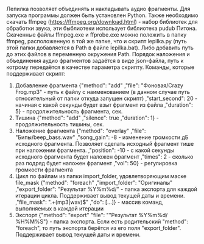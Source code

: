 Лепилка позволяет объединять и накладывать аудио фрагменты.
Для запуска программы должен быть установлен Python. Также необходимо скачать ffmpeg (https://ffmpeg.org/download.html) - набор библиотек для обработки звука, эти быблиотеки использует библиотека pudub Питона.
Скаченные файлы ffmpeg.exe и ffprobe.exe можно положить в папку ffmpeg, расположенную в той же папке, что и скрипт lepilka.py (путь этой папки добавляется в Path в файле lepilka.bat). Либо добавить путь до этих файлов в переменную окружения Path.
Порядок наложения и объединения аудио фрагментов задаётся в виде json-файла, путь к котрому передаётся в качестве параметра скрипту.
Команды, которые поддерживает скрипт:
1. Добавление фрагмента
  {"method": "add"
  ,"file": "Фоновая/Crazy Frog.mp3"  - путь к файлу с наименованием (в данном случае путь относительный от папки откуда запущен скрипт)
  ,"start_second": 20                - начиная с какой секунды будет взыт фрагмент из файла
  ,"duration": 5}                    - продолжительность фрагмента, сек.
2. Тишина
  {"method": "add"
  ,"silence": true
  ,"duration": 1}                    - продолжительность тишины, сек.
3. Наложение фрагмента 
  {"method": "overlay"
  ,"file": "Бипы/beep_bass.wav"
  ,"song_gain": -8                   - изменение громкости дБ исходного фрагмента. Позволяет сделать исходный фрагмент тише при наложении фрагмента.
  ,"position": -10                   - с какой секунды исходного фрагмента будет наложен фрагмент
  ,"times": 2                        - сколько раз подряд будет наложен фрагмент
  ,"vol": 50}                        - регулировка громкости фрагмента
4. Цикл по файлам из папки import_folder, удовлетворяющим маске file_mask
  {"method": "foreach"
  ,"import_folder": "Оригиналы"
  ,"export_folder": "Результат %Y%m%d/"  - папка экспорта для каждой итерации цикла. Поддерживает вывод текущей даты и времени.
  ,"file_mask": ".+(mp3|wav)$"
  ,"do": [...]}                      - массив команд, выполняемых в каждой итерации
5. Экспорт
  {"method": "export"
  "file": ""Результат %Y%m%d/ %H%M%S"}  - папка экспорта. Если есть родительский "method": "foreach", то путь экспорта берётся из его поля "export_folder". Поддерживает вывод текущей даты и времени.
